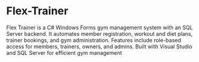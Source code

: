 # Flex-Trainer
Flex Trainer is a C# Windows Forms gym management system with an SQL Server backend. It automates member registration, workout and diet plans, trainer bookings, and gym administration. Features include role-based access for members, trainers, owners, and admins. Built with Visual Studio and SQL Server for efficient gym management
